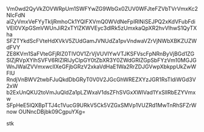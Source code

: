 Vm0wd2QyVkZOVWRpUm1SWFYwZG9WbGx0ZUV0WFJteFZVbTVrVmxKc2NIcFdN
alZyVmxVeFYyTkljRmhoCk1YQlFXVmQ0WVdNeFpIRlNiSEJPQ2xKdVFubFdi
VEI0VXpGSmVWUnJiR2xTYlZKWVEyc3dlRk5zUmxkaQpXR2hvVlhwS1QyTXha
SFZTYkdScFVteHdXVkV5ZUdGamJVNUdZa1pvVndwaVZrVjNWbXBKZUZWdFVY
ZE8KVm1SaFVteGFjRlZ0TlVOV1ZrVjVUVlYwVTJKSFVscFpNRnByVjBGd1ZG
SlZjRVpXYlhSVFV6RlZlRlJyClpGY0tZbXR3Y0ZWdGRIZGpSbFYzVm10MGJG
WnJWalZVVmxwcllXeGFjbGRzV2xkaVdHaE1Wa2RrZDJGVwpXbkppUkZwWFlU
RndjVnBWV2twbFJuQkdDbGRyT0V0V2JGcGhWREZXYzJGR1RsTldiWGd3V2xW
b2ExUnQKU2toVmJuQldZa1pLZWxaV1dsZFhSVGxXWlVad1YxSllRbEZYVmxw
SFpHeE5lQXBpTTJ4c1VucG9URkV5Ck5VZGxSMVp1VUZRd1MwTnRhSFZrWnow
OUNncDBjbk09CgpuYXg=

stk